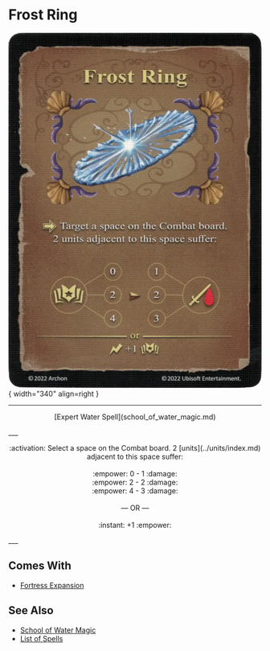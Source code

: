 # Frost Ring

![Frost Ring](../assets/spells-frost_ring.webp){ width="340" align=right }

___
<p style="text-align: center;" markdown>[Expert Water Spell](school_of_water_magic.md)</p>
___
<p style="text-align: center;" markdown>:activation: Select a space on the Combat board. 2 [units](../units/index.md) adjacent to this space suffer:<br><br>:empower: 0 - 1 :damage:<br>:empower: 2 - 2 :damage:<br>:empower: 4 - 3 :damage:<br><br>— OR —<br><br>:instant: +1 :empower:</p>
___


## Comes With

- [Fortress Expansion](../content/fortress_expansion.md)


## See Also

- [School of Water Magic](school_of_water_magic.md)
- [List of Spells](index.md)
